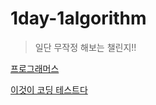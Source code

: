 # 1day-1algorithm
> 일단 무작정 해보는 챌린지!! 


[프로그래머스](https://programmers.co.kr/)  

[이것이 코딩 테스트다](http://www.yes24.com/Product/Goods/91433923)
